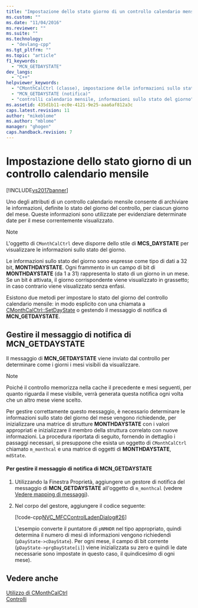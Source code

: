 ```yaml
---
title: "Impostazione dello stato giorno di un controllo calendario mensile | Microsoft Docs"
ms.custom: ""
ms.date: "11/04/2016"
ms.reviewer: ""
ms.suite: ""
ms.technology: 
  - "devlang-cpp"
ms.tgt_pltfrm: ""
ms.topic: "article"
f1_keywords: 
  - "MCN_GETDAYSTATE"
dev_langs: 
  - "C++"
helpviewer_keywords: 
  - "CMonthCalCtrl (classe), impostazione delle informazioni sullo stato del giorno"
  - "MCN_GETDAYSTATE (notifica)"
  - "controlli calendario mensile, informazioni sullo stato del giorno"
ms.assetid: 435d1b11-ec0e-4121-9e25-aaa6af812a3c
caps.latest.revision: 11
author: "mikeblome"
ms.author: "mblome"
manager: "ghogen"
caps.handback.revision: 7
---
```

# Impostazione dello stato giorno di un controllo calendario mensile
[!INCLUDE[vs2017banner](../assembler/inline/includes/vs2017banner.md)]

Uno degli attributi di un controllo calendario mensile consente di archiviare le informazioni, definite lo stato del giorno del controllo, per ciascun giorno del mese.  Queste informazioni sono utilizzate per evidenziare determinate date per il mese correntemente visualizzato.  
  
> [!NOTE]
>  L'oggetto di `CMonthCalCtrl` deve disporre dello stile di **MCS\_DAYSTATE** per visualizzare le informazioni sullo stato del giorno.  
  
 Le informazioni sullo stato del giorno sono espresse come tipo di dati a 32 bit, **MONTHDAYSTATE**.  Ogni frammento in un campo di bit di **MONTHDAYSTATE** \(da 1 a 31\) rappresenta lo stato di un giorno in un mese.  Se un bit è attivata, il giorno corrispondente viene visualizzato in grassetto; in caso contrario viene visualizzato senza enfasi.  
  
 Esistono due metodi per impostare lo stato del giorno del controllo calendario mensile: in modo esplicito con una chiamata a [CMonthCalCtrl::SetDayState](../Topic/CMonthCalCtrl::SetDayState.md) o gestendo il messaggio di notifica di **MCN\_GETDAYSTATE**.  
  
## Gestire il messaggio di notifica di MCN\_GETDAYSTATE  
 Il messaggio di **MCN\_GETDAYSTATE** viene inviato dal controllo per determinare come i giorni i mesi visibili da visualizzare.  
  
> [!NOTE]
>  Poiché il controllo memorizza nella cache il precedente e mesi seguenti, per quanto riguarda il mese visibile, verrà generata questa notifica ogni volta che un altro mese viene scelto.  
  
 Per gestire correttamente questo messaggio, è necessario determinare le informazioni sullo stato del giorno del mese vengono richiedende, per inizializzare una matrice di strutture **MONTHDAYSTATE** con i valori appropriati e inizializzare il membro della struttura correlato con nuove informazioni.  La procedura riportata di seguito, fornendo in dettaglio i passaggi necessari, si presuppone che esista un oggetto di `CMonthCalCtrl` chiamato `m_monthcal` e una matrice di oggetti di **MONTHDAYSTATE**, `mdState`.  
  
#### Per gestire il messaggio di notifica di MCN\_GETDAYSTATE  
  
1.  Utilizzando la Finestra Proprietà, aggiungere un gestore di notifica del messaggio di **MCN\_GETDAYSTATE** all'oggetto di `m_monthcal` \(vedere [Vedere mapping di messaggi](../mfc/reference/mapping-messages-to-functions.md)\).  
  
2.  Nel corpo del gestore, aggiungere il codice seguente:  
  
     [!code-cpp[NVC_MFCControlLadenDialog#26](../mfc/codesnippet/CPP/setting-the-day-state-of-a-month-calendar-control_1.cpp)]  
  
     L'esempio converte il puntatore di `pNMHDR` nel tipo appropriato, quindi determina il numero di mesi di informazioni vengono richiedendi \(`pDayState->cDayState`\).  Per ogni mese, il campo di bit corrente \(`pDayState->prgDayState[i]`\) viene inizializzata su zero e quindi le date necessarie sono impostate in questo caso, il quindicesimo di ogni mese\).  
  
## Vedere anche  
 [Utilizzo di CMonthCalCtrl](../mfc/using-cmonthcalctrl.md)   
 [Controlli](../mfc/controls-mfc.md)